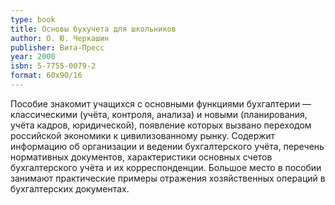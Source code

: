 ```yaml
---
type: book
title: Основы бухучета для школьников
author: О. Ю. Черкашин
publisher: Вита-Пресс
year: 2000
isbn: 5-7755-0079-2
format: 60x90/16
---
```


Пособие знакомит учащихся с основными функциями бухгалтерии — классическими (учёта, контроля, анализа) и новыми (планирования, учёта кадров, юридической), появление которых вызвано переходом российской экономики к цивилизованному рынку. Содержит информацию об организации и ведении бухгалтерского учёта, перечень нормативных документов, характеристики основных счетов бухгалтерского учёта и их корреспонденции. Большое место в пособии занимают практические примеры отражения хозяйственных операций в бухгалтерских документах.
